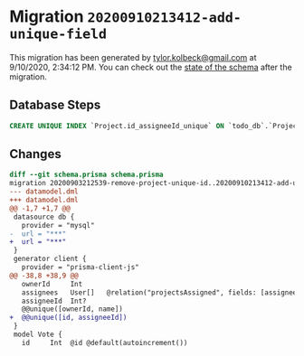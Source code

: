 # Migration `20200910213412-add-unique-field`

This migration has been generated by tylor.kolbeck@gmail.com at 9/10/2020, 2:34:12 PM.
You can check out the [state of the schema](./schema.prisma) after the migration.

## Database Steps

```sql
CREATE UNIQUE INDEX `Project.id_assigneeId_unique` ON `todo_db`.`Project`(`id`, `assigneeId`)
```

## Changes

```diff
diff --git schema.prisma schema.prisma
migration 20200903212539-remove-project-unique-id..20200910213412-add-unique-field
--- datamodel.dml
+++ datamodel.dml
@@ -1,7 +1,7 @@
 datasource db {
   provider = "mysql"
-  url = "***"
+  url = "***"
 }
 generator client {
   provider = "prisma-client-js"
@@ -38,8 +38,9 @@
   ownerId     Int
   assignees   User[]   @relation("projectsAssigned", fields: [assigneeId], references: [id])
   assigneeId  Int?
   @@unique([ownerId, name])
+  @@unique([id, assigneeId])
 }
 model Vote {
   id     Int  @id @default(autoincrement())
```


